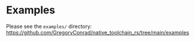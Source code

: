 # Examples

Please see the `examples/` directory:
https://github.com/GregoryConrad/native_toolchain_rs/tree/main/examples
